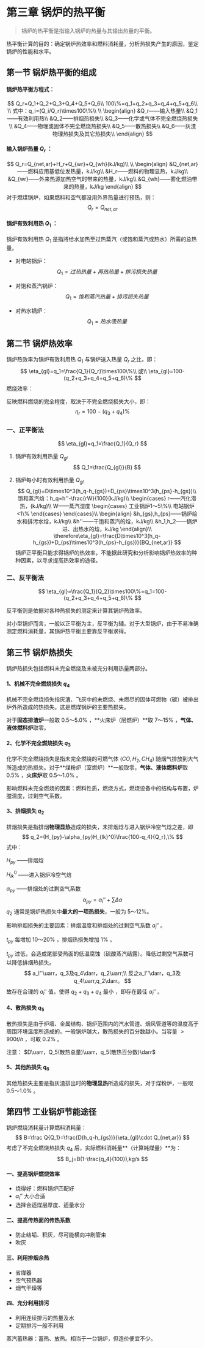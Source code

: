 

# 第三章 锅炉的热平衡

> 锅炉的热平衡是指输入锅炉的热量与其输出热量的平衡。

热平衡计算的目的：确定锅炉热效率和燃料消耗量，分析热损失产生的原因，鉴定锅炉的性能和水平。

## 第一节 锅炉热平衡的组成

#### 锅炉热平衡方程式：

$$
Q_r=Q_1+Q_2+Q_3+Q_4+Q_5+Q_6\\
100\%=q_1+q_2+q_3+q_4+q_5+q_6\\
\\
式中：q_i=(Q_i/Q_r)\times100\%\\
\\
\begin{align}
&Q_r——输入热量\\
&Q_1——有效利用热\\
&Q_2——排烟热损失\\
&Q_3——化学或气体不完全燃烧热损失\\
&Q_4——物理或固体不完全燃烧热损失\\
&Q_5——散热损失\\
&Q_6——灰渣物理热损失及其它热损失\\
\end{align}
$$
#### 输入锅炉热量 $Q_r$ ：

$$
Q_r=Q_{net,ar}+H_r+Q_{wr}+Q_{wh}(kJ/kg)\\
\\
\begin{align}
&Q_{net,ar}——燃料应用基低位发热量，kJ/kg\\
&H_r——燃料的物理显热，kJ/kg\\
&Q_{wr}——外来热源加热空气时带来的热量，kJ/kg\\
&Q_{wh}——雾化燃油带来的热量，kJ/kg
\end{align}
$$
对于燃煤锅炉，如果燃料和空气都没用外界热量进行预热，则：
$$
Q_r=Q_{net,ar}
$$
#### 锅炉有效利用热 $Q_1$ ：

锅炉有效利用热 $Q_1$ 是指將给水加热至过热蒸汽（或饱和蒸汽或热水）所需的总热量。

* 对电站锅炉：
  $$
  Q_1=过热热量+再热热量+排污损失热量
  $$

* 对饱和蒸汽锅炉：
  $$
  Q_1=饱和蒸汽热量+排污损失热量
  $$

* 对热水锅炉：
  $$
  Q_1=热水吸热量
  $$

## 第二节 锅炉热效率

锅炉热效率为锅炉有效利用热 $Q_1$ 与锅炉送入热量 $Q_r$ 之比，即：
$$
\eta_{gl}=q_1=\frac{Q_1}{Q_r}\times100\%\\
或\\
\eta_{gl}=100-(q_2+q_3+q_4+q_5+q_6)\%
$$
燃烧效率：

反映燃料燃烧的完全程度，取决于不完全燃烧损失大小，即：
$$
\eta_r=100-(q_3+q_4)\%
$$

### 一、正平衡法

$$
\eta_{gl}=q_1=\frac{Q_1}{Q_r}
$$

1. 锅炉有效利用热量 $Q_{gl}$ 
   $$
   Q_1=\frac{Q_{gl}}{B}
   $$

2. 锅炉每小时有效利用热量 $Q_{gl}$ 
   $$
   Q_{gl}=D\times10^3(h_q-h_{gs})+D_{ps}\times10^3(h_{ps}-h_{gs})\\
   饱和蒸汽焓：h_q=h''-\frac{rW}{100}(kJ/kg)\\
   \begin{cases}
   r——汽化潜热，(kJ/kg)\\
   W——蒸汽湿度
   \begin{cases}
   工业锅炉1～5\%\\
   电站锅炉<1\%
   \end{cases}
   \end{cases}\\
   \begin{align}
   &h_{gs},h_{ps}——锅炉给水和排污水焓，kJ/kg\\
   &h''——干饱和蒸汽的焓，kJ/kg\\
   &h_1,h_2——锅炉进、出热水的焓，kJ/kg
   \end{align}\\
   \therefore\eta_{gl}=\frac{D\times10^3(h_q-h_{gs})+D_{ps}\times10^3(h_{ps}-h_{gs})}{BQ_{net,ar}}
   $$
   锅炉正平衡只能求得锅炉的热效率，不能据此研究和分析影响锅炉热效率的种种因素，以寻求提高热效率的途径。

### 二、反平衡法

$$
\eta_{gl}=\frac{Q_1}{Q_2}\times100\%=q_1=100-(q_2+q_3+q_4+q_5+q_6)\%
$$

反平衡则是依据对各种热损失的测定来计算其锅炉热效率。

对小型锅炉而言，一般以正平衡为主，反平衡为辅。对于大型锅炉，由于不易准确测定燃料消耗量，其锅炉热平衡主要靠反平衡求得。

## 第三节 锅炉热损失

锅炉热损失包括燃料未完全燃烧及未被充分利用热量两部分。

#### 1、机械不完全燃烧损失 $q_4$ 

机械不完全燃烧损失指灰渣、飞灰中的未燃烧、未燃尽的固体可燃物（碳）被排出炉外所造成的热损失。这是燃煤锅炉的主要热损失。

对于**固态排渣炉**一般取 $0.5～5.0\%$ ，**火床炉（层燃炉）**取 $7～15\%$ ，**气体、液体燃料炉**取零。

#### 2、化学不完全燃烧损失 $q_3$

化学不完全燃烧损失是指未完全燃烧的可燃气体 $(CO,H_2,CH_4)$ 随烟气排放到大气所造成的热损失。对于**煤粉炉（室燃炉）**一般取零，**气体、液体燃料炉**取 $0.5\%$ ，**火床炉**取 $0.5～1.0\%$ 。

影响燃料未完全燃烧的因素：燃料性质，燃烧方式，燃烧设备中的结构与布置，炉膛温度，过剩空气系数。

#### 3、排烟损失 $q_2$

排烟损失是指排烟**物理显热**造成的损失，未排烟焓与进入锅炉冷空气焓之差，即
$$
q_2=(H_{py}-\alpha_{py}H_{lk}^0)\frac{100-q_4}{Q_r},\%
$$
式中：

$H_{py}$ ——排烟焓

$H_{lk}^0$ ——进入锅炉冷空气焓

$\alpha_{py}$ ——排烟处的过剩空气系数
$$
\alpha_{py}=\alpha_l''+\sum\Delta\alpha
$$
$q_2$ 通常是锅炉热损失中**最大的一项热损失**，一般为 $5～12\%$。

影响排烟损失的主要因素：排烟温度和排烟处的过剩空气系数 $a_l''$ 。

$t_{py}$ 每增加 $10～20\%$ ，排烟热损失增加 $1\%$ 。

$t_{py}$ 过低，会造成尾部受热面的低温腐蚀（硫酸蒸汽结露）。降低过剩空气系数可以降低排烟热损失。
$$
a_l''\uarr，q_3及q_4\darr，q_2\uarr;\\
反之a_l''\darr，q_3及q_4\uarr,q_2\darr。
$$
故存在合理的 $a_l''$ 值，使得 $q_2+q_3+q_4$ 最小 ，即存在最佳 $\alpha_l''$ 。

#### 4、散热损失 $q_5$

散热损失是由于炉墙、金属结构、锅炉范围内的汽水管道、烟风管道等的温度高于周围环境温度所造成的。一般锅炉越大，散热损失的百分数越小。当容量 $>900t/h$ ，可取 $0.2\%$ 。

注意： $D\uarr，Q_5(散热总量)\uarr，q_5(散热百分数)\darr$

#### 5、其他热损失 $q_6$

其他热损失主要是指灰渣排出时的**物理显热**所造成的损失，对于煤粉炉，一般取 $0.5～1.0\%$ 。 

## 第四节 工业锅炉节能途径

锅炉燃烧消耗量计算燃料消耗量：
$$
B=\frac Q{Q_1}=\frac{D(h_q-h_{gs})}{\eta_{gl}\cdot Q_{net,ar}}
$$
考虑了不完全燃烧热损失 $q_4$ 后，实际燃料消耗量**（计算耗煤量）**为：
$$
B_j=B(1-\frac{q_4}{100}),kg/s
$$

#### 一、提高锅炉燃烧效率

* 烧得好：燃料锅炉匹配好
*  $\alpha_l''$ 大小合适
* 选择合适煤层厚度、适量水分

#### 二、提高传热面的传热系数

* 防止结垢、积灰，尽可能横向冲刷管束
* 吹灰

#### 三、利用排烟余热

* 省煤器
* 空气预热器
* 烟气干燥等

#### 四、充分利用排污

* 利用连续排污的热量及水
* 定期排污一般不利用

蒸汽蓄热器：蓄热、放热。相当于一台锅炉，但造价便宜不少。